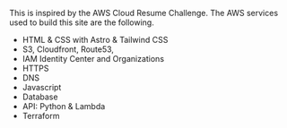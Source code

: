 This is inspired by the AWS Cloud Resume Challenge.
The AWS services used to build this site are the following.
- HTML & CSS with Astro & Tailwind CSS
- S3, Cloudfront, Route53, 
- IAM Identity Center and Organizations
- HTTPS
- DNS
- Javascript
- Database
- API: Python & Lambda
- Terraform